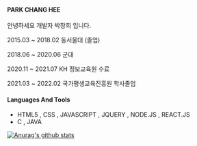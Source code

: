 #### PARK CHANG HEE

안녕하세요 개발자 박창희 입니다.

2015.03 ~ 2018.02 동서울대 (졸업)

2018.06 ~ 2020.06 군대

2020.11 ~ 2021.07 KH 정보교육원 수료

2021.03 ~ 2022.02 국가평생교육진흥원 학사졸업

#### Languages And Tools

- HTML5 , CSS , JAVASCRIPT , JQUERY , NODE.JS , REACT.JS
- C , JAVA

[![Anurag's github stats](https://github-readme-stats.vercel.app/api?username=AppleTrick)](https://github.com/anuraghazra/github-readme-stats)
